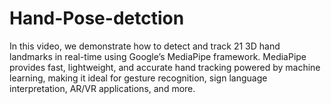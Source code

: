 # Hand-Pose-detction
In this video, we demonstrate how to detect and track 21 3D hand landmarks in real-time using Google’s MediaPipe framework. MediaPipe provides fast, lightweight, and accurate hand tracking powered by machine learning, making it ideal for gesture recognition, sign language interpretation, AR/VR applications, and more.
